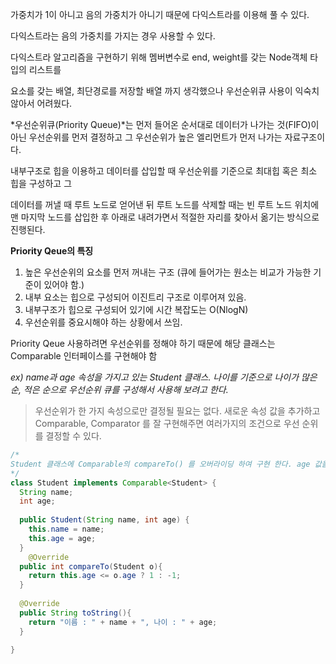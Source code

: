 가중치가 1이 아니고 음의 가중치가 아니기 때문에 다익스트라를 이용해 풀 수 있다.

다익스트라는 음의 가중치를 가지는 경우 사용할 수 있다.

다익스트라 알고리즘을 구현하기 위해  멤버변수로 end, weight를 갖는 Node객체 타입의 리스트를

요소를 갖는 배열, 최단경로를 저장할 배열 까지 생각했으나 우선순위큐 사용이 익숙치 않아서 어려웠다.



*우선순위큐(Priority Queue)*는 먼저 들어온 순서대로 데이터가 나가는 것(FIFO)이 아닌 우선순위를 먼저 결정하고 그 우선순위가 높은 엘리먼트가 먼저 나가는 자료구조이다.

내부구조로 힙을 이용하고 데이터를 삽입할 때 우선순위를 기준으로 최대힙 혹은 최소 힙을 구성하고 그

데이터를 꺼낼 때 루트 노드로 얻어낸 뒤 루트 노드를 삭제할 때는 빈 루트 노드 위치에 맨 마지막 노드를 삽입한 후 아래로 내려가면서 적절한 자리를 찾아서 옮기는 방식으로 진행된다.



**Priority Qeue의 특징**

1. 높은 우선순위의 요소를 먼저 꺼내는 구조 (큐에 들어가는 원소는 비교가 가능한 기준이 있어야 함.)
2. 내부 요소는 힙으로 구성되어 이진트리 구조로 이루어져 있음.
3. 내부구조가 힙으로 구성되어 있기에 시간 복잡도는 O(NlogN)
4. 우선순위를 중요시해야 하는 상황에서 쓰임.



Priority Qeue 사용하려면 우선순위를 정해야 하기 때문에 해당 클래스는 Comparable 인터페이스를 구현해야 함 

*ex) name과 age 속성을 가지고 있는  Student 클래스. 나이를 기준으로 나이가 많은 순, 적은 순으로 우선순위 큐를 구성해서 사용해 보려고 한다.*

> 우선순위가 한 가지 속성으로만 결정될 필요는 없다. 새로운 속성 값을 추가하고 Comparable, Comparator 를 잘 구현해주면 여러가지의 조건으로 우선 순위를 결정할 수 있다.

```java
/*
Student 클래스에 Comparable의 compareTo() 를 오버라이딩 하여 구현 한다. age 값을 기준으로 반환 값이 음수, 양수 인지에 따라 우선순위가 결정된다. 아래의 예제는 나이가 많은 순을 구현한 것이다.(나이가 많은 학생의 우선순위가 높다.)
*/
class Student implements Comparable<Student> {
  String name;
  int age;
  
  public Student(String name, int age) {
    this.name = name;
    this.age = age;
  }
	@Override
  public int compareTo(Student o){
    return this.age <= o.age ? 1 : -1;
  }
  
  @Override
  public String toString(){
    return "이름 : " + name + ", 나이 : " + age;
  }
   
}
```

